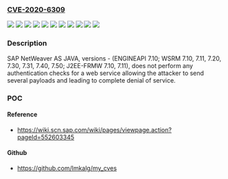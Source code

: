 ### [CVE-2020-6309](https://cve.mitre.org/cgi-bin/cvename.cgi?name=CVE-2020-6309)
![](https://img.shields.io/static/v1?label=Product&message=SAP%20NetWeaver%20AS%20JAVA%20(ENGINEAPI)&color=blue)
![](https://img.shields.io/static/v1?label=Product&message=SAP%20NetWeaver%20AS%20JAVA%20(J2EE-FRMW)&color=blue)
![](https://img.shields.io/static/v1?label=Product&message=SAP%20NetWeaver%20AS%20JAVA%20(WSRM)&color=blue)
![](https://img.shields.io/static/v1?label=Version&message=%3C%207.10%20&color=brightgreen)
![](https://img.shields.io/static/v1?label=Version&message=%3C%207.11%20&color=brightgreen)
![](https://img.shields.io/static/v1?label=Version&message=%3C%207.20%20&color=brightgreen)
![](https://img.shields.io/static/v1?label=Version&message=%3C%207.30%20&color=brightgreen)
![](https://img.shields.io/static/v1?label=Version&message=%3C%207.31%20&color=brightgreen)
![](https://img.shields.io/static/v1?label=Version&message=%3C%207.40%20&color=brightgreen)
![](https://img.shields.io/static/v1?label=Version&message=%3C%207.50%20&color=brightgreen)
![](https://img.shields.io/static/v1?label=Vulnerability&message=Missing%20Authentication%20check&color=brightgreen)

### Description

SAP NetWeaver AS JAVA, versions - (ENGINEAPI 7.10; WSRM 7.10, 7.11, 7.20, 7.30, 7.31, 7.40, 7.50; J2EE-FRMW 7.10, 7.11), does not perform any authentication checks for a web service allowing the attacker to send several payloads and leading to complete denial of service.

### POC

#### Reference
- https://wiki.scn.sap.com/wiki/pages/viewpage.action?pageId=552603345

#### Github
- https://github.com/lmkalg/my_cves

